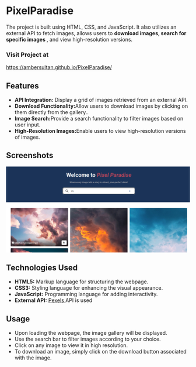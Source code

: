 # PixelParadise
The project is built using HTML, CSS, and JavaScript. It also utilizes an external API to fetch images, allows users to <b>download images, search for specific images </b>, and view high-resolution versions.

### Visit Project at
<a href="https://ambersultan.github.io/PixelParadise/ ">https://ambersultan.github.io/PixelParadise/ </a>

## Features
<ul>
    <li><b>API Integration: </b>Display a grid of images retrieved from an external API.</li>
    <li><b>Download Functionality:</b>Allow users to download images by clicking on them directly from the gallery..</li>
    <li><b>Image Search:</b>Provide a search functionality to filter images based on user input.</li>
    <li><b>High-Resolution Images:</b>Enable users to view high-resolution versions of images.</li>
</ul>

## Screenshots
<img src="images/ss.png" align="center">

## Technologies Used
<ul>
    <li><b>HTML5:</b> Markup language for structuring the webpage.</li>
    <li><b>CSS3:</b> Styling language for enhancing the visual appearance.</li>
    <li><b>JavaScript:</b> Programming language for adding interactivity.</li>
    <li><b>External API:</b> <a href="https://www.pexels.com/api/">Pexels </a> API is used</li>
</ul>

## Usage
<ul>
    <li>Upon loading the webpage, the image gallery will be displayed.</li>
    <li>Use the search bar to filter images according to your choice.</li>
    <li>Click on any image to view it in high resolution.</li>
    <li>To download an image, simply click on the download button associated with the image.</li>
</ul>

